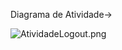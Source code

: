 Diagrama de Atividade->

![AtividadeLogout.png](/.attachments/AtividadeLogout-65a1d43a-d346-4315-9137-b38a39928a19.png)